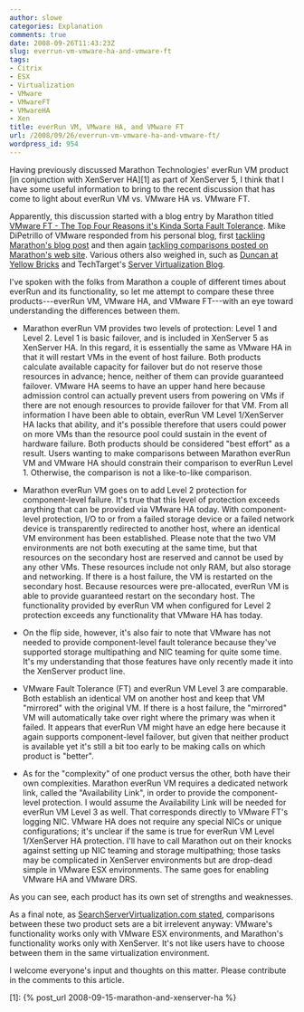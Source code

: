 ```yaml
---
author: slowe
categories: Explanation
comments: true
date: 2008-09-26T11:43:23Z
slug: everrun-vm-vmware-ha-and-vmware-ft
tags:
- Citrix
- ESX
- Virtualization
- VMware
- VMwareFT
- VMwareHA
- Xen
title: everRun VM, VMware HA, and VMware FT
url: /2008/09/26/everrun-vm-vmware-ha-and-vmware-ft/
wordpress_id: 954
---
```


Having previously discussed Marathon Technologies' everRun VM product [in conjunction with XenServer HA][1] as part of XenServer 5, I think that I have some useful information to bring to the recent discussion that has come to light about everRun VM vs. VMware HA vs. VMware FT.

Apparently, this discussion started with a blog entry by Marathon titled [VMware FT - The Top Four Reasons it's Kinda Sorta Fault Tolerance](http://marathontechnologies.net/2008/09/16/vmware-ft-%E2%80%93-the-top-four-reasons-it%E2%80%99s-kinda-sorta-fault-tolerance/). Mike DiPetrillo of VMware responded from his personal blog, first [tackling Marathon's blog post](http://mikedatl.typepad.com/mikedvirtualization/2008/09/marathon-and-vm.html) and then again [tackling comparisons posted on Marathon's web site](http://mikedatl.typepad.com/mikedvirtualization/2008/09/marathon-everru.html). Various others also weighed in, such as [Duncan at Yellow Bricks](http://www.yellow-bricks.com/2008/09/24/marathon-haft-vs-vmware-haft/) and TechTarget's [Server Virtualization Blog](http://servervirtualization.blogs.techtarget.com/2008/09/24/vmware-defends-its-upcoming-fault-tolerance-feature/).

I've spoken with the folks from Marathon a couple of different times about everRun and its functionality, so let me attempt to compare these three products---everRun VM, VMware HA, and VMware FT---with an eye toward understanding the differences between them.

* Marathon everRun VM provides two levels of protection: Level 1 and Level 2. Level 1 is basic failover, and is included in XenServer 5 as XenServer HA. In this regard, it is essentially the same as VMware HA in that it will restart VMs in the event of host failure. Both products calculate available capacity for failover but do not reserve those resources in advance; hence, neither of them can provide guaranteed failover. VMware HA seems to have an upper hand here because admission control can actually prevent users from powering on VMs if there are not enough resources to provide failover for that VM. From all information I have been able to obtain, everRun VM Level 1/XenServer HA lacks that ability, and it's possible therefore that users could power on more VMs than the resource pool could sustain in the event of hardware failure. Both products should be considered "best effort" as a result. Users wanting to make comparisons between Marathon everRun VM and VMware HA should constrain their comparison to everRun Level 1. Otherwise, the comparison is not a like-to-like comparison.

* Marathon everRun VM goes on to add Level 2 protection for component-level failure. It's true that this level of protection exceeds anything that can be provided via VMware HA today. With component-level protection, I/O to or from a failed storage device or a failed network device is transparently redirected to another host, where an identical VM environment has been established. Please note that the two VM environments are not both executing at the same time, but that resources on the secondary host are reserved and cannot be used by any other VMs. These resources include not only RAM, but also storage and networking. If there is a host failure, the VM is restarted on the secondary host. Because resources were pre-allocated, everRun VM is able to provide guaranteed restart on the secondary host. The functionality provided by everRun VM when configured for Level 2 protection exceeds any functionality that VMware HA has today.

* On the flip side, however, it's also fair to note that VMware has not needed to provide component-level fault tolerance because they've supported storage multipathing and NIC teaming for quite some time. It's my understanding that those features have only recently made it into the XenServer product line.

* VMware Fault Tolerance (FT) and everRun VM Level 3 are comparable. Both establish an identical VM on another host and keep that VM "mirrored" with the original VM. If there is a host failure, the "mirrored" VM will automatically take over right where the primary was when it failed. It appears that everRun VM might have an edge here because it again supports component-level failover, but given that neither product is available yet it's still a bit too early to be making calls on which product is "better".

* As for the "complexity" of one product versus the other, both have their own complexities. Marathon everRun VM requires a dedicated network link, called the "Availability Link", in order to provide the component-level protection. I would assume the Availability Link will be needed for everRun VM Level 3 as well. That corresponds directly to VMware FT's logging NIC. VMware HA does not require any special NICs or unique configurations; it's unclear if the same is true for everRun VM Level 1/XenServer HA protection. I'll have to call Marathon out on their knocks against setting up NIC teaming and storage multipathing; those tasks may be complicated in XenServer environments but are drop-dead simple in VMware ESX environments. The same goes for enabling VMware HA and VMware DRS.

As you can see, each product has its own set of strengths and weaknesses.

As a final note, as [SearchServerVirtualization.com stated](http://servervirtualization.blogs.techtarget.com/2008/09/24/vmware-defends-its-upcoming-fault-tolerance-feature/), comparisons between these two product sets are a bit irrelevent anyway: VMware's functionality works only with VMware ESX environments, and Marathon's functionality works only with XenServer. It's not like users have to choose between them in the same virtualization environment.

I welcome everyone's input and thoughts on this matter. Please contribute in the comments to this article.

[1]: {% post_url 2008-09-15-marathon-and-xenserver-ha %}
